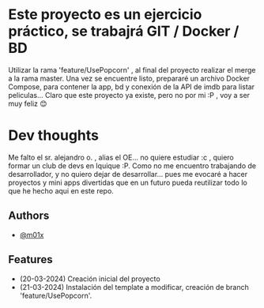 # Este proyecto es un ejercicio práctico, se trabajrá GIT / Docker / BD

Utilizar la rama 'feature/UsePopcorn' , al final del proyecto realizar el merge a la rama master.
Una vez se encuentre listo, prepararé un archivo Docker Compose, para contener la app, bd y conexión de la API de imdb para listar peliculas... Claro que este proyecto ya existe, pero no por mi :P , voy a ser muy feliz 😊

# Dev thoughts

Me falto el sr. alejandro o. , alias el OE... no quiere estudiar :c , quiero formar un
club de devs en Iquique :P.
Como no me encuentro trabajando de desarrollador, y no quiero dejar de desarrollar...
pues me evocaré a hacer proyectos y mini apps divertidas que en un futuro pueda reutilizar todo lo que he hecho aqui en este repo.

## Authors

- [@m01x](https://www.github.com/octokatherine)

## Features

- (20-03-2024) Creación inicial del proyecto
- (21-03-2024) Instalación del template a modificar, creación de branch 'feature/UsePopcorn'.
